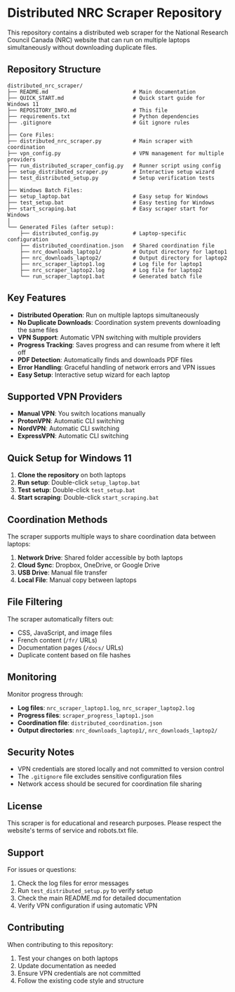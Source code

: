 # Distributed NRC Scraper Repository

This repository contains a distributed web scraper for the National Research Council Canada (NRC) website that can run on multiple laptops simultaneously without downloading duplicate files.

## Repository Structure

```
distributed_nrc_scraper/
├── README.md                           # Main documentation
├── QUICK_START.md                      # Quick start guide for Windows 11
├── REPOSITORY_INFO.md                  # This file
├── requirements.txt                    # Python dependencies
├── .gitignore                          # Git ignore rules
│
├── Core Files:
├── distributed_nrc_scraper.py          # Main scraper with coordination
├── vpn_config.py                       # VPN management for multiple providers
├── run_distributed_scraper_config.py   # Runner script using config
├── setup_distributed_scraper.py        # Interactive setup wizard
├── test_distributed_setup.py           # Setup verification tests
│
├── Windows Batch Files:
├── setup_laptop.bat                    # Easy setup for Windows
├── test_setup.bat                      # Easy testing for Windows
├── start_scraping.bat                  # Easy scraper start for Windows
│
└── Generated Files (after setup):
    ├── distributed_config.py           # Laptop-specific configuration
    ├── distributed_coordination.json   # Shared coordination file
    ├── nrc_downloads_laptop1/          # Output directory for laptop1
    ├── nrc_downloads_laptop2/          # Output directory for laptop2
    ├── nrc_scraper_laptop1.log         # Log file for laptop1
    ├── nrc_scraper_laptop2.log         # Log file for laptop2
    └── run_scraper_laptop1.bat         # Generated batch file
```

## Key Features

- **Distributed Operation**: Run on multiple laptops simultaneously
- **No Duplicate Downloads**: Coordination system prevents downloading the same files
- **VPN Support**: Automatic VPN switching with multiple providers
- **Progress Tracking**: Saves progress and can resume from where it left off
- **PDF Detection**: Automatically finds and downloads PDF files
- **Error Handling**: Graceful handling of network errors and VPN issues
- **Easy Setup**: Interactive setup wizard for each laptop

## Supported VPN Providers

- **Manual VPN**: You switch locations manually
- **ProtonVPN**: Automatic CLI switching
- **NordVPN**: Automatic CLI switching
- **ExpressVPN**: Automatic CLI switching

## Quick Setup for Windows 11

1. **Clone the repository** on both laptops
2. **Run setup**: Double-click `setup_laptop.bat`
3. **Test setup**: Double-click `test_setup.bat`
4. **Start scraping**: Double-click `start_scraping.bat`

## Coordination Methods

The scraper supports multiple ways to share coordination data between laptops:

1. **Network Drive**: Shared folder accessible by both laptops
2. **Cloud Sync**: Dropbox, OneDrive, or Google Drive
3. **USB Drive**: Manual file transfer
4. **Local File**: Manual copy between laptops

## File Filtering

The scraper automatically filters out:
- CSS, JavaScript, and image files
- French content (`/fr/` URLs)
- Documentation pages (`/docs/` URLs)
- Duplicate content based on file hashes

## Monitoring

Monitor progress through:
- **Log files**: `nrc_scraper_laptop1.log`, `nrc_scraper_laptop2.log`
- **Progress files**: `scraper_progress_laptop1.json`
- **Coordination file**: `distributed_coordination.json`
- **Output directories**: `nrc_downloads_laptop1/`, `nrc_downloads_laptop2/`

## Security Notes

- VPN credentials are stored locally and not committed to version control
- The `.gitignore` file excludes sensitive configuration files
- Network access should be secured for coordination file sharing

## License

This scraper is for educational and research purposes. Please respect the website's terms of service and robots.txt file.

## Support

For issues or questions:
1. Check the log files for error messages
2. Run `test_distributed_setup.py` to verify setup
3. Check the main README.md for detailed documentation
4. Verify VPN configuration if using automatic VPN

## Contributing

When contributing to this repository:
1. Test your changes on both laptops
2. Update documentation as needed
3. Ensure VPN credentials are not committed
4. Follow the existing code style and structure 